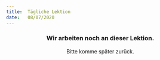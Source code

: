 ```yaml
---
title:  Tägliche Lektion
date:   08/07/2020
---
```


### <center>Wir arbeiten noch an dieser Lektion.</center>
<center>Bitte komme später zurück.</center>